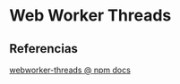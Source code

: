 # Web Worker Threads

## Referencias

[webworker-threads @ npm docs](https://www.npmjs.com/package/webworker-threads)